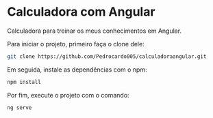 # Calculadora com Angular

Calculadora para treinar os meus conhecimentos em Angular.

Para iniciar o projeto, primeiro faça o clone dele:
```bash
git clone https://github.com/Pedrocardo005/calculadoraangular.git
```

Em seguida, instale as dependências com o npm:
```bash
npm install
```

Por fim, execute o projeto com o comando:
```bash
ng serve
```
